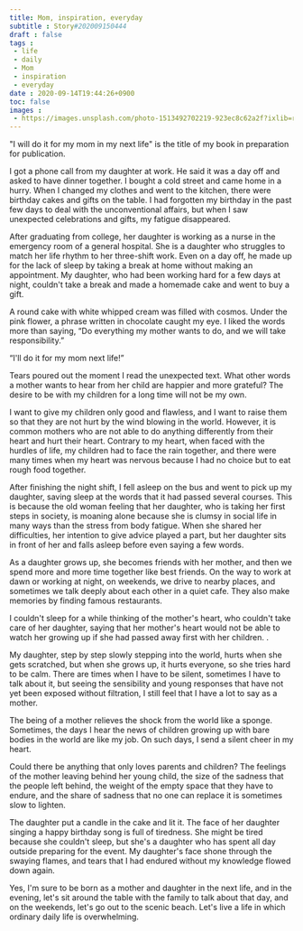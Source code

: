 ```yaml
---
title: Mom, inspiration, everyday
subtitle : Story#202009150444
draft : false
tags :
 - life
 - daily
 - Mom
 - inspiration
 - everyday
date : 2020-09-14T19:44:26+0900
toc: false
images : 
 - https://images.unsplash.com/photo-1513492702219-923ec8c62a2f?ixlib=rb-1.2.1&q=80&fm=jpg&crop=entropy&cs=tinysrgb&w=1080&fit=max&ixid=eyJhcHBfaWQiOjE1NTU0OX0
---
```


"I will do it for my mom in my next life" is the title of my book in preparation for publication.  

I got a phone call from my daughter at work. He said it was a day off and asked to have dinner together. I bought a cold street and came home in a hurry. When I changed my clothes and went to the kitchen, there were birthday cakes and gifts on the table. I had forgotten my birthday in the past few days to deal with the unconventional affairs, but when I saw unexpected celebrations and gifts, my fatigue disappeared.  

After graduating from college, her daughter is working as a nurse in the emergency room of a general hospital. She is a daughter who struggles to match her life rhythm to her three-shift work. Even on a day off, he made up for the lack of sleep by taking a break at home without making an appointment. My daughter, who had been working hard for a few days at night, couldn't take a break and made a homemade cake and went to buy a gift.  

A round cake with white whipped cream was filled with cosmos. Under the pink flower, a phrase written in chocolate caught my eye. I liked the words more than saying, “Do everything my mother wants to do, and we will take responsibility.”  

“I'll do it for my mom next life!”  

Tears poured out the moment I read the unexpected text. What other words a mother wants to hear from her child are happier and more grateful? The desire to be with my children for a long time will not be my own.  

I want to give my children only good and flawless, and I want to raise them so that they are not hurt by the wind blowing in the world. However, it is common mothers who are not able to do anything differently from their heart and hurt their heart. Contrary to my heart, when faced with the hurdles of life, my children had to face the rain together, and there were many times when my heart was nervous because I had no choice but to eat rough food together.  

After finishing the night shift, I fell asleep on the bus and went to pick up my daughter, saving sleep at the words that it had passed several courses. This is because the old woman feeling that her daughter, who is taking her first steps in society, is moaning alone because she is clumsy in social life in many ways than the stress from body fatigue. When she shared her difficulties, her intention to give advice played a part, but her daughter sits in front of her and falls asleep before even saying a few words.  

As a daughter grows up, she becomes friends with her mother, and then we spend more and more time together like best friends. On the way to work at dawn or working at night, on weekends, we drive to nearby places, and sometimes we talk deeply about each other in a quiet cafe. They also make memories by finding famous restaurants.  

I couldn't sleep for a while thinking of the mother's heart, who couldn't take care of her daughter, saying that her mother's heart would not be able to watch her growing up if she had passed away first with her children. .  

My daughter, step by step slowly stepping into the world, hurts when she gets scratched, but when she grows up, it hurts everyone, so she tries hard to be calm. There are times when I have to be silent, sometimes I have to talk about it, but seeing the sensibility and young responses that have not yet been exposed without filtration, I still feel that I have a lot to say as a mother.  

The being of a mother relieves the shock from the world like a sponge. Sometimes, the days I hear the news of children growing up with bare bodies in the world are like my job. On such days, I send a silent cheer in my heart.  

Could there be anything that only loves parents and children? The feelings of the mother leaving behind her young child, the size of the sadness that the people left behind, the weight of the empty space that they have to endure, and the share of sadness that no one can replace it is sometimes slow to lighten.  

The daughter put a candle in the cake and lit it. The face of her daughter singing a happy birthday song is full of tiredness. She might be tired because she couldn't sleep, but she's a daughter who has spent all day outside preparing for the event. My daughter's face shone through the swaying flames, and tears that I had endured without my knowledge flowed down again.  

Yes, I'm sure to be born as a mother and daughter in the next life, and in the evening, let's sit around the table with the family to talk about that day, and on the weekends, let's go out to the scenic beach. Let's live a life in which ordinary daily life is overwhelming.  


